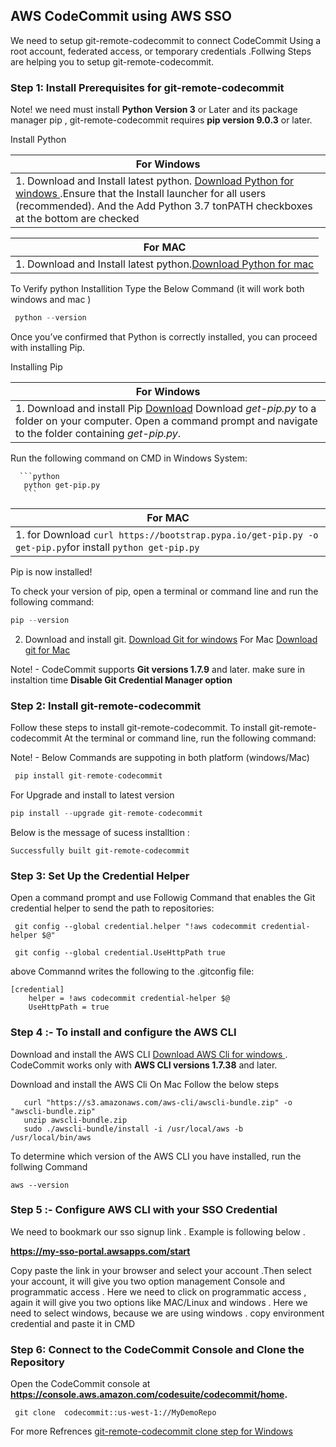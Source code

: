 ##  AWS CodeCommit using AWS SSO 


We need to setup git-remote-codecommit to connect CodeCommit Using a root account, federated access, or temporary credentials .Follwing  Steps are helping you to setup  git-remote-codecommit.   
      
### Step 1: Install Prerequisites for git-remote-codecommit

Note!
 we need must install **Python Version 3** or Later and its package manager pip , git-remote-codecommit requires **pip version 9.0.3** or later.
 
Install Python 

   |                                                           For Windows                                                           |
   | ------------------------------------------------------------------------------------------------------------------------------- |
   |1. Download and Install latest python. [Download Python for windows ](https://www.python.org/downloads/) .Ensure that the Install launcher for all users (recommended). And the Add Python 3.7 tonPATH checkboxes at the bottom are checked |
   
   |                                                          For MAC                                                                |
   | ------------------------------------------------------------------------------------------------------------------------------- |
   |1. Download and Install latest python.[Download Python for mac](https://www.python.org/ftp/python/3.7.7/python-3.7.7-macosx10.9.pkg)|
    
    
 To Verify python Installition Type the Below Command (it will work both windows and mac )
 ```python
  python --version 
  ```
 Once you’ve confirmed that Python is correctly installed, you can proceed with installing Pip.      
 
Installing Pip

   |                                              For Windows                                                                       |
   |  ----------------------------------------------------------------------------------------------------------------------------- |
   | 1. Download and install Pip [Download](https://pip.pypa.io/en/stable/installing/#do-i-need-to-install-pip) Download *get-pip.py* to a folder on your computer. Open a command prompt and navigate to the folder containing *get-pip.py*.                                |
   
   Run the following command on CMD in Windows System:
   
   
      ```python
       python get-pip.py
       ```
  |                                             For MAC                                                                            |
  |  ----------------------------------------------------------------------------------------------------------------------------  |
  | 1.  for Download  `curl https://bootstrap.pypa.io/get-pip.py -o get-pip.py`for install  `python get-pip.py`                    |
          
Pip is now installed!

To check your version of pip, open a terminal or command line and run the following command:

 ```python
 pip --version
 ```
 
 2. Download and install git. [Download Git for windows](https://github.com/git-for-windows/git/releases/download/v2.25.1.windows.1/Git-2.25.1-64-bit.exe) For Mac [Download git for Mac ](https://central.github.com/deployments/desktop/desktop/latest/darwin)
 
 Note! -  CodeCommit supports **Git versions 1.7.9** and later. make sure in  instaltion time **Disable Git Credential Manager option**
 
###  Step 2: Install git-remote-codecommit
Follow these steps to install git-remote-codecommit.
To install git-remote-codecommit At the terminal or command line, run the following command:

Note! - Below Commands are suppoting in both platform (windows/Mac) 

```python
 pip install git-remote-codecommit
 ```
 For Upgrade and install to latest version 
 
```python
pip install --upgrade git-remote-codecommit
```
Below is the message of sucess installtion :

```
Successfully built git-remote-codecommit
```

### Step 3: Set Up the Credential Helper
Open a command prompt and use Followig Command  that  enables the Git credential helper to send the path to repositories:

```
 git config --global credential.helper "!aws codecommit credential-helper $@"

 git config --global credential.UseHttpPath true
```

above  Commannd writes the following to the .gitconfig file:
```
[credential]    
    helper = !aws codecommit credential-helper $@ 
    UseHttpPath = true
```
 
### Step 4 :- To install and configure the AWS CLI

Download  and install the AWS CLI [Download AWS Cli for windows  ](https://s3.amazonaws.com/aws-cli/AWSCLI64PY3.msi).  CodeCommit works only with **AWS CLI versions 1.7.38** and later. 

Download and install the AWS Cli On Mac Follow the below steps 
  
  ```
     curl "https://s3.amazonaws.com/aws-cli/awscli-bundle.zip" -o "awscli-bundle.zip"
     unzip awscli-bundle.zip
     sudo ./awscli-bundle/install -i /usr/local/aws -b /usr/local/bin/aws

```

To determine which version of the AWS CLI you have installed, run the follwing Command 
```
aws --version 
```

### Step 5 :- Configure AWS CLI with your SSO Credential 

We need to bookmark our sso signup link . Example is  following  below .
       
 **https://my-sso-portal.awsapps.com/start**

Copy paste the link in your browser and select your account .Then select your account, it will give you two option management Console and programmatic  access . Here we need to click on programmatic access , again it will give you two options like MAC/Linux and windows . Here we need to select windows,  because we are using windows . copy environment credential and paste it in CMD 

### Step 6: Connect to the CodeCommit Console and Clone the Repository

Open the CodeCommit console at **https://console.aws.amazon.com/codesuite/codecommit/home.**
```
 git clone  codecommit::us-west-1://MyDemoRepo
```

For more Refrences [git-remote-codecommit clone step for Windows ](https://docs.aws.amazon.com/codecommit/latest/userguide/setting-up-git-remote-codecommit.html)
